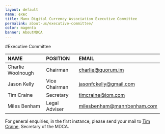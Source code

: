 ```yaml
---
layout: default
name: exec
title: Manx Digital Currency Association Executive Committee
permalink: about-us/executive-committee/
color: magenta
banner: AboutMDCA
---
```


#Executive Committee

| NAME             | POSITION      | EMAIL                                                   |
| :-------------   |:------------- | :------------------------------------------------------ |
| Charlie Woolnough| Chairman      | [charlie@quorum.im](charlie@quorum.im)                  |
| Jason Kelly      | Vice Chairman | [jasonfckelly@gmail.com](jasonfckelly@gmail.com)        |
| Tim Craine       | Secretary     | [timcraine@iom.com](timcraine@iom.com)                  |
| Miles Benham     | Legal Adviser | [milesbenham@mannbenham.com](milesbenham@mannbenham.com)|


For general enquiries, in the first instance, please send your mail to [Tim Craine](timcraine@iom.com), Secretary of the MDCA.
